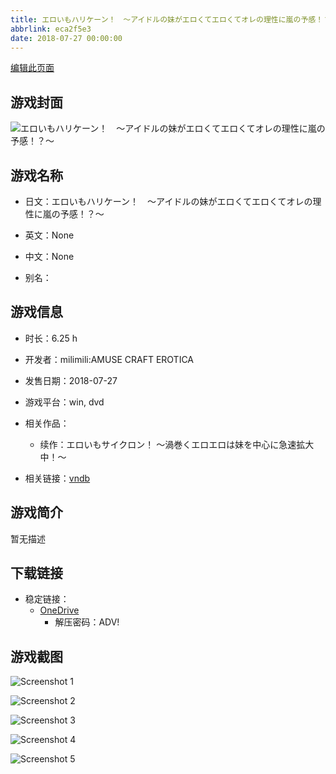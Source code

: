 ```yaml
---
title: エロいもハリケーン！　～アイドルの妹がエロくてエロくてオレの理性に嵐の予感！？～
abbrlink: eca2f5e3
date: 2018-07-27 00:00:00
---
```

[编辑此页面](https://github.com/ACG-3/ADV3-source/blob/main/source/_posts/games/%E3%82%A8%E3%83%AD%E3%81%84%E3%82%82%E3%83%8F%E3%83%AA%E3%82%B1%E3%83%BC%E3%83%B3%EF%BC%81%E3%80%80%EF%BD%9E%E3%82%A2%E3%82%A4%E3%83%89%E3%83%AB%E3%81%AE%E5%A6%B9%E3%81%8C%E3%82%A8%E3%83%AD%E3%81%8F%E3%81%A6%E3%82%A8%E3%83%AD%E3%81%8F%E3%81%A6%E3%82%AA%E3%83%AC%E3%81%AE%E7%90%86%E6%80%A7%E3%81%AB%E5%B5%90%E3%81%AE%E4%BA%88%E6%84%9F%EF%BC%81%EF%BC%9F%EF%BD%9E.md)

## 游戏封面

![エロいもハリケーン！　～アイドルの妹がエロくてエロくてオレの理性に嵐の予感！？～](https://pan.timero.xyz/d/onedrive/img_lib_001/%E3%82%A8%E3%83%AD%E3%81%84%E3%82%82%E3%83%8F%E3%83%AA%E3%82%B1%E3%83%BC%E3%83%B3%EF%BC%81%E3%80%80%EF%BD%9E%E3%82%A2%E3%82%A4%E3%83%89%E3%83%AB%E3%81%AE%E5%A6%B9%E3%81%8C%E3%82%A8%E3%83%AD%E3%81%8F%E3%81%A6%E3%82%A8%E3%83%AD%E3%81%8F%E3%81%A6%E3%82%AA%E3%83%AC%E3%81%AE%E7%90%86%E6%80%A7%E3%81%AB%E5%B5%90%E3%81%AE%E4%BA%88%E6%84%9F%EF%BC%81%EF%BC%9F%EF%BD%9E_cover.avif)


## 游戏名称

- 日文：エロいもハリケーン！　～アイドルの妹がエロくてエロくてオレの理性に嵐の予感！？～
- 英文：None
- 中文：None

- 别名：


## 游戏信息

- 时长：6.25 h
- 开发者：milimili:AMUSE CRAFT EROTICA
- 发售日期：2018-07-27
- 游戏平台：win, dvd
- 相关作品：
   - 续作：エロいもサイクロン！ ～渦巻くエロエロは妹を中心に急速拡大中！～

- 相关链接：[vndb](https://vndb.org/v23201)


## 游戏简介

暂无描述


## 下载链接

- 稳定链接：
    - [OneDrive](https://pan.timero.xyz/onedrive/adv_lib_001/%E3%82%A8%E3%83%AD%E3%81%84%E3%82%82%E3%83%8F%E3%83%AA%E3%82%B1%E3%83%BC%E3%83%B3%EF%BC%81%E3%80%80%EF%BD%9E%E3%82%A2%E3%82%A4%E3%83%89%E3%83%AB%E3%81%AE%E5%A6%B9%E3%81%8C%E3%82%A8%E3%83%AD%E3%81%8F%E3%81%A6%E3%82%A8%E3%83%AD%E3%81%8F%E3%81%A6%E3%82%AA%E3%83%AC%E3%81%AE%E7%90%86%E6%80%A7%E3%81%AB%E5%B5%90%E3%81%AE%E4%BA%88%E6%84%9F%EF%BC%81%EF%BC%9F%EF%BD%9E)
        - 解压密码：ADV!



## 游戏截图


![Screenshot 1](https://pan.timero.xyz/d/onedrive/img_lib_001/%E3%82%A8%E3%83%AD%E3%81%84%E3%82%82%E3%83%8F%E3%83%AA%E3%82%B1%E3%83%BC%E3%83%B3%EF%BC%81%E3%80%80%EF%BD%9E%E3%82%A2%E3%82%A4%E3%83%89%E3%83%AB%E3%81%AE%E5%A6%B9%E3%81%8C%E3%82%A8%E3%83%AD%E3%81%8F%E3%81%A6%E3%82%A8%E3%83%AD%E3%81%8F%E3%81%A6%E3%82%AA%E3%83%AC%E3%81%AE%E7%90%86%E6%80%A7%E3%81%AB%E5%B5%90%E3%81%AE%E4%BA%88%E6%84%9F%EF%BC%81%EF%BC%9F%EF%BD%9E_Screenshot_1.avif)

![Screenshot 2](https://pan.timero.xyz/d/onedrive/img_lib_001/%E3%82%A8%E3%83%AD%E3%81%84%E3%82%82%E3%83%8F%E3%83%AA%E3%82%B1%E3%83%BC%E3%83%B3%EF%BC%81%E3%80%80%EF%BD%9E%E3%82%A2%E3%82%A4%E3%83%89%E3%83%AB%E3%81%AE%E5%A6%B9%E3%81%8C%E3%82%A8%E3%83%AD%E3%81%8F%E3%81%A6%E3%82%A8%E3%83%AD%E3%81%8F%E3%81%A6%E3%82%AA%E3%83%AC%E3%81%AE%E7%90%86%E6%80%A7%E3%81%AB%E5%B5%90%E3%81%AE%E4%BA%88%E6%84%9F%EF%BC%81%EF%BC%9F%EF%BD%9E_Screenshot_2.avif)

![Screenshot 3](https://pan.timero.xyz/d/onedrive/img_lib_001/%E3%82%A8%E3%83%AD%E3%81%84%E3%82%82%E3%83%8F%E3%83%AA%E3%82%B1%E3%83%BC%E3%83%B3%EF%BC%81%E3%80%80%EF%BD%9E%E3%82%A2%E3%82%A4%E3%83%89%E3%83%AB%E3%81%AE%E5%A6%B9%E3%81%8C%E3%82%A8%E3%83%AD%E3%81%8F%E3%81%A6%E3%82%A8%E3%83%AD%E3%81%8F%E3%81%A6%E3%82%AA%E3%83%AC%E3%81%AE%E7%90%86%E6%80%A7%E3%81%AB%E5%B5%90%E3%81%AE%E4%BA%88%E6%84%9F%EF%BC%81%EF%BC%9F%EF%BD%9E_Screenshot_3.avif)

![Screenshot 4](https://pan.timero.xyz/d/onedrive/img_lib_001/%E3%82%A8%E3%83%AD%E3%81%84%E3%82%82%E3%83%8F%E3%83%AA%E3%82%B1%E3%83%BC%E3%83%B3%EF%BC%81%E3%80%80%EF%BD%9E%E3%82%A2%E3%82%A4%E3%83%89%E3%83%AB%E3%81%AE%E5%A6%B9%E3%81%8C%E3%82%A8%E3%83%AD%E3%81%8F%E3%81%A6%E3%82%A8%E3%83%AD%E3%81%8F%E3%81%A6%E3%82%AA%E3%83%AC%E3%81%AE%E7%90%86%E6%80%A7%E3%81%AB%E5%B5%90%E3%81%AE%E4%BA%88%E6%84%9F%EF%BC%81%EF%BC%9F%EF%BD%9E_Screenshot_4.avif)

![Screenshot 5](https://pan.timero.xyz/d/onedrive/img_lib_001/%E3%82%A8%E3%83%AD%E3%81%84%E3%82%82%E3%83%8F%E3%83%AA%E3%82%B1%E3%83%BC%E3%83%B3%EF%BC%81%E3%80%80%EF%BD%9E%E3%82%A2%E3%82%A4%E3%83%89%E3%83%AB%E3%81%AE%E5%A6%B9%E3%81%8C%E3%82%A8%E3%83%AD%E3%81%8F%E3%81%A6%E3%82%A8%E3%83%AD%E3%81%8F%E3%81%A6%E3%82%AA%E3%83%AC%E3%81%AE%E7%90%86%E6%80%A7%E3%81%AB%E5%B5%90%E3%81%AE%E4%BA%88%E6%84%9F%EF%BC%81%EF%BC%9F%EF%BD%9E_Screenshot_5.avif)

